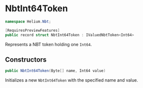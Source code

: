 # NbtInt64Token

~~~cs
namespace Helium.Nbt;

[RequiresPreviewFeatures]
public record struct NbtInt64Token : IValuedNbtToken<Int64>
~~~

Represents a NBT token holding one `Int64`.

## Constructors

~~~cs
public NbtInt64Token(Byte[] name, Int64 value)
~~~

Initializes a new `NbtInt64Token` with the specified name and value.